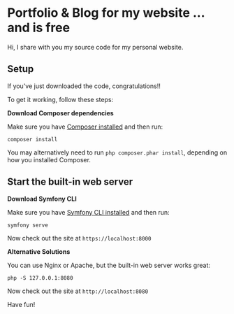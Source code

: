 # Portfolio & Blog for my website ... and is free

Hi, I share with you my source code for my personal website.

## Setup

If you've just downloaded the code, congratulations!!

To get it working, follow these steps:

**Download Composer dependencies**

Make sure you have [Composer installed](https://getcomposer.org/download/)
and then run:

```
composer install
```

You may alternatively need to run `php composer.phar install`, depending
on how you installed Composer.

## Start the built-in web server

**Download Symfony CLI**

Make sure you have [Symfony CLI installed](https://symfony.com/download)
and then run:

```
symfony serve
```

Now check out the site at `https://localhost:8000`

**Alternative Solutions**

You can use Nginx or Apache, but the built-in web server works
great:

```
php -S 127.0.0.1:8080
```

Now check out the site at `http://localhost:8080`

Have fun!
